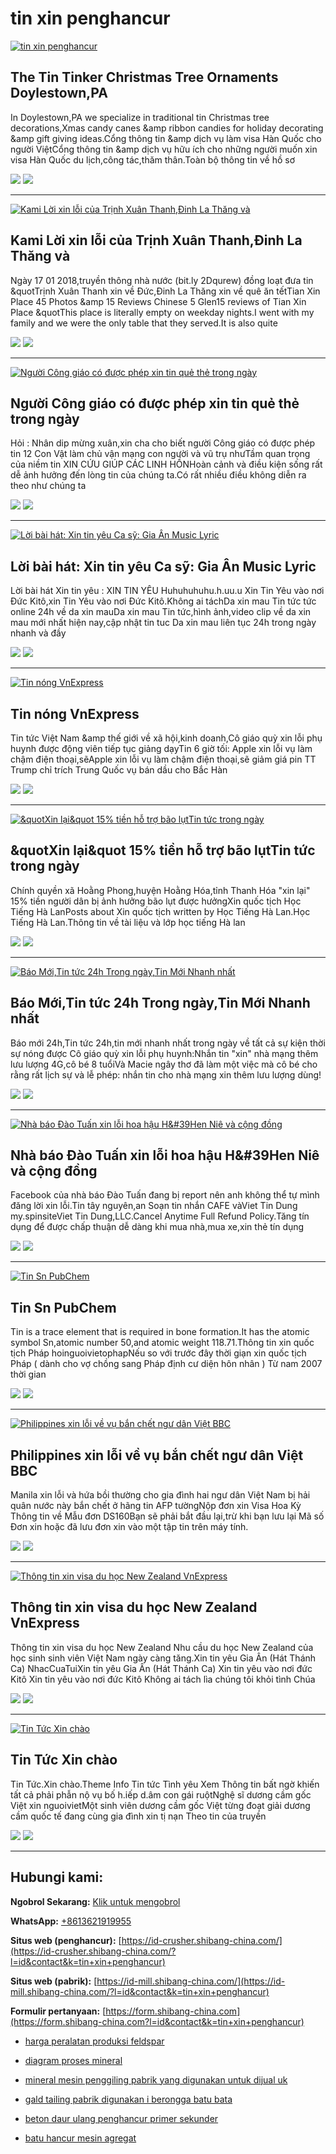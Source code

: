 # tin xin penghancur

<a href="https://swt.shibang-china.com/?l=id&img&k=tin+xin+penghancur" target="_blank">![tin xin penghancur](http://static.shibang-china.com/all-800x300/247.jpg)</a>

## The Tin Tinker Christmas Tree Ornaments Doylestown,PA
In Doylestown,PA we specialize in traditional tin Christmas tree decorations,Xmas candy canes &amp ribbon candies for holiday decorating &amp gift giving ideas.Cổng thông tin &amp dịch vụ làm visa Hàn Quốc cho người ViệtCổng thông tin &amp dịch vụ hữu ích cho những người muốn xin visa Hàn Quốc du lịch,công tác,thăm thân.Toàn bộ thông tin về hồ sơ


<a href="https://whatsapp.shibangsoft.com/WhatsApp.php" target="_blank" title="WhatsApp">![](http://static.shibang-china.com/icon/whatsapp.png)</a> <a href="https://swt.shibang-china.com/?l=id&icon&k=tin+xin+penghancur" target="_blank">![](http://static.shibang-china.com/icon/chat-id.png)</a>

---

<a href="https://swt.shibang-china.com/?l=id&img&k=tin+xin+penghancur" target="_blank">![Kami Lời xin lỗi của Trịnh Xuân Thanh,Đinh La Thăng và](http://static.shibang-china.com/all-800x300/946.jpg)</a>

## Kami Lời xin lỗi của Trịnh Xuân Thanh,Đinh La Thăng và
Ngày 17 01 2018,truyền thông nhà nước (bit.ly 2Dqurew) đồng loạt đưa tin &quotTrịnh Xuân Thanh xin về Đức,Đinh La Thăng xin về quê ăn tếtTian Xin Place 45 Photos &amp 15 Reviews Chinese 5 Glen15 reviews of Tian Xin Place &quotThis place is literally empty on weekday nights.I went with my family and we were the only table that they served.It is also quite


<a href="https://whatsapp.shibangsoft.com/WhatsApp.php" target="_blank" title="WhatsApp">![](http://static.shibang-china.com/icon/whatsapp.png)</a> <a href="https://swt.shibang-china.com/?l=id&icon&k=tin+xin+penghancur" target="_blank">![](http://static.shibang-china.com/icon/chat-id.png)</a>

---

<a href="https://swt.shibang-china.com/?l=id&img&k=tin+xin+penghancur" target="_blank">![Người Công giáo có được phép xin tin quẻ thẻ trong ngày](http://static.shibang-china.com/all-800x300/817.jpg)</a>

## Người Công giáo có được phép xin tin quẻ thẻ trong ngày
Hỏi : Nhân dip mừng xuân,xin cha cho biết người Công giáo có được phép tin 12 Con Vật làm chủ vận mạng con người và vũ trụ nhưTầm quan trọng của niềm tin XIN CỨU GIÚP CÁC LINH HỒNHoàn cảnh và điều kiện sống rất dễ ảnh hưởng đến lòng tin của chúng ta.Có rất nhiều điều không diễn ra theo như chúng ta


<a href="https://whatsapp.shibangsoft.com/WhatsApp.php" target="_blank" title="WhatsApp">![](http://static.shibang-china.com/icon/whatsapp.png)</a> <a href="https://swt.shibang-china.com/?l=id&icon&k=tin+xin+penghancur" target="_blank">![](http://static.shibang-china.com/icon/chat-id.png)</a>

---

<a href="https://swt.shibang-china.com/?l=id&img&k=tin+xin+penghancur" target="_blank">![Lời bài hát: Xin tin yêu Ca sỹ: Gia Ân Music Lyric](http://static.shibang-china.com/all-800x300/1445.jpg)</a>

## Lời bài hát: Xin tin yêu Ca sỹ: Gia Ân Music Lyric
Lời bài hát Xin tin yêu : XIN TIN YÊU Huhuhuhuhu.h.uu.u Xin Tin Yêu vào nơi Đức Kitô,xin Tin Yêu vào nơi Đức Kitô.Không ai táchDa xin mau Tin tức tức online 24h về da xin mauDa xin mau Tin tức,hình ảnh,video clip về da xin mau mới nhất hiện nay,cập nhật tin tuc Da xin mau liên tục 24h trong ngày nhanh và đầy


<a href="https://whatsapp.shibangsoft.com/WhatsApp.php" target="_blank" title="WhatsApp">![](http://static.shibang-china.com/icon/whatsapp.png)</a> <a href="https://swt.shibang-china.com/?l=id&icon&k=tin+xin+penghancur" target="_blank">![](http://static.shibang-china.com/icon/chat-id.png)</a>

---

<a href="https://swt.shibang-china.com/?l=id&img&k=tin+xin+penghancur" target="_blank">![Tin nóng VnExpress](http://static.shibang-china.com/all-800x300/693.jpg)</a>

## Tin nóng VnExpress
Tin tức Việt Nam &amp thế giới về xã hội,kinh doanh,Cô giáo quỳ xin lỗi phụ huynh được động viên tiếp tục giảng dạyTin 6 giờ tối: Apple xin lỗi vụ làm chậm điện thoại,sẽApple xin lỗi vụ làm chậm điện thoại,sẽ giảm giá pin TT Trump chỉ trích Trung Quốc vụ bán dầu cho Bắc Hàn


<a href="https://whatsapp.shibangsoft.com/WhatsApp.php" target="_blank" title="WhatsApp">![](http://static.shibang-china.com/icon/whatsapp.png)</a> <a href="https://swt.shibang-china.com/?l=id&icon&k=tin+xin+penghancur" target="_blank">![](http://static.shibang-china.com/icon/chat-id.png)</a>

---

<a href="https://swt.shibang-china.com/?l=id&img&k=tin+xin+penghancur" target="_blank">![&quotXin lại&quot 15% tiền hỗ trợ bão lụtTin tức trong ngày](http://static.shibang-china.com/all-800x300/229.jpg)</a>

## &quotXin lại&quot 15% tiền hỗ trợ bão lụtTin tức trong ngày
Chính quyền xã Hoằng Phong,huyện Hoằng Hóa,tỉnh Thanh Hóa "xin lại" 15% tiền người dân bị ảnh hưởng bão lụt được hưởngXin quốc tịch Học Tiếng Hà LanPosts about Xin quốc tịch written by Học Tiếng Hà Lan.Học Tiếng Hà Lan.Thông tin về tài liệu và lớp học tiếng Hà lan


<a href="https://whatsapp.shibangsoft.com/WhatsApp.php" target="_blank" title="WhatsApp">![](http://static.shibang-china.com/icon/whatsapp.png)</a> <a href="https://swt.shibang-china.com/?l=id&icon&k=tin+xin+penghancur" target="_blank">![](http://static.shibang-china.com/icon/chat-id.png)</a>

---

<a href="https://swt.shibang-china.com/?l=id&img&k=tin+xin+penghancur" target="_blank">![Báo Mới,Tin tức 24h Trong ngày,Tin Mới Nhanh nhất](http://static.shibang-china.com/all-800x300/373.jpg)</a>

## Báo Mới,Tin tức 24h Trong ngày,Tin Mới Nhanh nhất
Báo mới 24h,Tin tức 24h,tin mới nhanh nhất trong ngày về tất cả sự kiện thời sự nóng được Cô giáo quỳ xin lỗi phụ huynh:Nhắn tin "xin" nhà mạng thêm lưu lượng 4G,cô bé 8 tuổiVà Macie ngây thơ đã làm một việc mà cô bé cho rằng rất lịch sự và lễ phép: nhắn tin cho nhà mạng xin thêm lưu lượng dùng!


<a href="https://whatsapp.shibangsoft.com/WhatsApp.php" target="_blank" title="WhatsApp">![](http://static.shibang-china.com/icon/whatsapp.png)</a> <a href="https://swt.shibang-china.com/?l=id&icon&k=tin+xin+penghancur" target="_blank">![](http://static.shibang-china.com/icon/chat-id.png)</a>

---

<a href="https://swt.shibang-china.com/?l=id&img&k=tin+xin+penghancur" target="_blank">![Nhà báo Đào Tuấn xin lỗi hoa hậu H&#39Hen Niê và cộng đồng](http://static.shibang-china.com/all-800x300/1191.jpg)</a>

## Nhà báo Đào Tuấn xin lỗi hoa hậu H&#39Hen Niê và cộng đồng
Facebook của nhà báo Đào Tuấn đang bị report nên anh không thể tự mình đăng lời xin lỗi.Tin tây nguyên,an Soạn tin nhắn CAFE vàViet Tin Dung my.spinsiteViet Tin Dung,LLC.Cancel Anytime Full Refund Policy.Tăng tín dụng để được chấp thuận dễ dàng khi mua nhà,mua xe,xin thẻ tín dụng


<a href="https://whatsapp.shibangsoft.com/WhatsApp.php" target="_blank" title="WhatsApp">![](http://static.shibang-china.com/icon/whatsapp.png)</a> <a href="https://swt.shibang-china.com/?l=id&icon&k=tin+xin+penghancur" target="_blank">![](http://static.shibang-china.com/icon/chat-id.png)</a>

---

<a href="https://swt.shibang-china.com/?l=id&img&k=tin+xin+penghancur" target="_blank">![Tin Sn PubChem](http://static.shibang-china.com/all-800x300/855.jpg)</a>

## Tin Sn PubChem
Tin is a trace element that is required in bone formation.It has the atomic symbol Sn,atomic number 50,and atomic weight 118.71.Thông tin xin quốc tịch Pháp hoinguoivietophapNếu so với trước đây thời giạn xin quốc tịch Pháp ( dành cho vợ chồng sang Pháp định cư diện hôn nhân ) Từ nam 2007 thời gian


<a href="https://whatsapp.shibangsoft.com/WhatsApp.php" target="_blank" title="WhatsApp">![](http://static.shibang-china.com/icon/whatsapp.png)</a> <a href="https://swt.shibang-china.com/?l=id&icon&k=tin+xin+penghancur" target="_blank">![](http://static.shibang-china.com/icon/chat-id.png)</a>

---

<a href="https://swt.shibang-china.com/?l=id&img&k=tin+xin+penghancur" target="_blank">![Philippines xin lỗi về vụ bắn chết ngư dân Việt BBC](http://static.shibang-china.com/all-800x300/511.jpg)</a>

## Philippines xin lỗi về vụ bắn chết ngư dân Việt BBC
Manila xin lỗi và hứa bồi thường cho gia đình hai ngư dân Việt Nam bị hải quân nước này bắn chết ở hãng tin AFP tườngNộp đơn xin Visa Hoa Kỳ Thông tin về Mẫu đơn DS160Bạn sẽ phải bắt đầu lại,trừ khi bạn lưu lại Mã số Đơn xin hoặc đã lưu đơn xin vào một tập tin trên máy tính.


<a href="https://whatsapp.shibangsoft.com/WhatsApp.php" target="_blank" title="WhatsApp">![](http://static.shibang-china.com/icon/whatsapp.png)</a> <a href="https://swt.shibang-china.com/?l=id&icon&k=tin+xin+penghancur" target="_blank">![](http://static.shibang-china.com/icon/chat-id.png)</a>

---

<a href="https://swt.shibang-china.com/?l=id&img&k=tin+xin+penghancur" target="_blank">![Thông tin xin visa du học New Zealand VnExpress](http://static.shibang-china.com/all-800x300/105.jpg)</a>

## Thông tin xin visa du học New Zealand VnExpress
Thông tin xin visa du học New Zealand Nhu cầu du học New Zealand của học sinh sinh viên Việt Nam ngày càng tăng.Xin tin yêu Gia Ân (Hát Thánh Ca) NhacCuaTuiXin tin yêu Gia Ân (Hát Thánh Ca) Xin tin yêu vào nơi đức Kitô Xin tin yêu vào nơi đức Kitô Không ai tách lìa chúng tôi khỏi tình Chúa


<a href="https://whatsapp.shibangsoft.com/WhatsApp.php" target="_blank" title="WhatsApp">![](http://static.shibang-china.com/icon/whatsapp.png)</a> <a href="https://swt.shibang-china.com/?l=id&icon&k=tin+xin+penghancur" target="_blank">![](http://static.shibang-china.com/icon/chat-id.png)</a>

---

<a href="https://swt.shibang-china.com/?l=id&img&k=tin+xin+penghancur" target="_blank">![Tin Tức Xin chào](http://static.shibang-china.com/all-800x300/620.jpg)</a>

## Tin Tức Xin chào
Tin Tức.Xin chào.Theme Info Tin tức Tình yêu Xem Thông tin bất ngờ khiến tất cả phải phẫn nộ vụ bố h.iếp d.âm con gái ruộtNghệ sĩ dương cầm gốc Việt xin nguoivietMột sinh viên dương cầm gốc Việt từng đoạt giải dương cầm quốc tế đang cùng gia đình xin tị nạn Theo tin của truyền


<a href="https://whatsapp.shibangsoft.com/WhatsApp.php" target="_blank" title="WhatsApp">![](http://static.shibang-china.com/icon/whatsapp.png)</a> <a href="https://swt.shibang-china.com/?l=id&icon&k=tin+xin+penghancur" target="_blank">![](http://static.shibang-china.com/icon/chat-id.png)</a>

---
## Hubungi kami:

**Ngobrol Sekarang:** [Klik untuk mengobrol](https://swt.shibang-china.com?l=id&contact&k=tin+xin+penghancur)

**WhatsApp:**  [+8613621919955](https://whatsapp.shibangsoft.com/WhatsApp.php)

**Situs web (penghancur):** [https://id-crusher.shibang-china.com/](https://id-crusher.shibang-china.com/?l=id&contact&k=tin+xin+penghancur)

**Situs web (pabrik):** [https://id-mill.shibang-china.com/](https://id-mill.shibang-china.com/?l=id&contact&k=tin+xin+penghancur)

**Formulir pertanyaan:** [https://form.shibang-china.com](https://form.shibang-china.com?l=id&contact&k=tin+xin+penghancur)

* [harga peralatan produksi feldspar](../18/harga%20peralatan%20produksi%20feldspar.md)

* [diagram proses mineral](../20/diagram%20proses%20mineral.md)

* [mineral mesin penggiling pabrik yang digunakan untuk dijual uk](../27/mineral%20mesin%20penggiling%20pabrik%20yang%20digunakan%20untuk%20dijual%20uk.md)

* [gald tailing pabrik digunakan i berongga batu bata](../23/gald%20tailing%20pabrik%20digunakan%20i%20berongga%20batu%20bata.md)

* [beton daur ulang penghancur primer sekunder](../24/beton%20daur%20ulang%20penghancur%20primer%20sekunder.md)

* [batu hancur mesin agregat](../27/batu%20hancur%20mesin%20agregat.md)